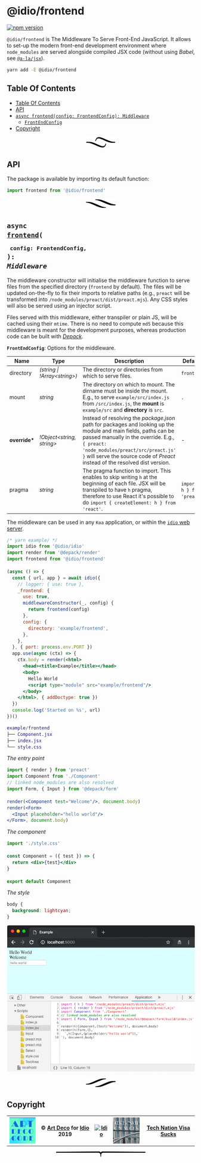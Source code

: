 # @idio/frontend

[![npm version](https://badge.fury.io/js/%40idio%2Ffrontend.svg)](https://npmjs.org/package/@idio/frontend)

`@idio/frontend` is The Middleware To Serve Front-End JavaScript. It allows to set-up the modern front-end development environment where `node_modules` are served alongside compiled JSX code (without using _Babel_, see [`@a-la/jsx`](https://github.com/a-la/jsx)).

```sh
yarn add -E @idio/frontend
```

## Table Of Contents

- [Table Of Contents](#table-of-contents)
- [API](#api)
- [`async frontend(config: FrontendConfig): Middleware`](#async-frontendconfig-frontendconfig-middleware)
  * [`FrontEndConfig`](#type-frontendconfig)
- [Copyright](#copyright)

<p align="center"><a href="#table-of-contents">
  <img src="/.documentary/section-breaks/0.svg?sanitize=true">
</a></p>

## API

The package is available by importing its default function:

```js
import frontend from '@idio/frontend'
```

<p align="center"><a href="#table-of-contents">
  <img src="/.documentary/section-breaks/1.svg?sanitize=true">
</a></p>

## <code>async <ins>frontend</ins>(</code><sub><br/>&nbsp;&nbsp;`config: FrontendConfig,`<br/></sub><code>): <i>Middleware</i></code>

The middleware constructor will initialise the middleware function to serve files from the specified directory (`frontend` by default). The files will be updated on-the-fly to fix their imports to relative paths (e.g., `preact` will be transformed into `/node_modules/preact/dist/preact.mjs`). Any CSS styles will also be served using an injector script.

Files served with this middleware, either transpiler or plain JS, will be cached using their `mtime`. There is no need to compute `md5` because this middleware is meant for the development purposes, whereas production code can be built with [_Depack_](https://artdecocode.com/depack/).

__<a name="type-frontendconfig">`FrontEndConfig`</a>__: Options for the middleware.

|     Name      |                   Type                    |                                                                                                                                       Description                                                                                                                                       |           Default            |
| ------------- | ----------------------------------------- | --------------------------------------------------------------------------------------------------------------------------------------------------------------------------------------------------------------------------------------------------------------------------------------- | ---------------------------- |
| directory     | <em>(string \| !Array&lt;string&gt;)</em> | The directory or directories from which to serve files.                                                                                                                                                                                                                                 | `frontend`                   |
| mount         | <em>string</em>                           | The directory on which to mount. The dirname must be inside the mount. E.g., to serve `example/src/index.js` from `/src/index.js`, the **mount** is `example/src` and **directory** is `src`.                                                                                           | `.`                          |
| __override*__ | <em>!Object&lt;string, string&gt;</em>    | Instead of resolving the _package.json_ path for packages and looking up the module and main fields, paths can be passed manually in the override. E.g., `{ preact: 'node_modules/preact/src/preact.js' }` will serve the source code of _Preact_ instead of the resolved dist version. | -                            |
| pragma        | <em>string</em>                           | The pragma function to import. This enables to skip writing `h` at the beginning of each file. JSX will be transpiled to have `h` pragma, therefore to use React it's possible to do `import { createElement: h } from 'react'`.                                                        | `import { h } from 'preact'` |

The middleware can be used in any `Koa` application, or within the [`idio` web server](https://idio.cc).

```jsx
/* yarn example/ */
import idio from '@idio/idio'
import render from '@depack/render'
import frontend from '@idio/frontend'

(async () => {
  const { url, app } = await idio({
    // logger: { use: true },
    _frontend: {
      use: true,
      middlewareConstructor(_, config) {
        return frontend(config)
      },
      config: {
        directory: 'example/frontend',
      },
    },
  }, { port: process.env.PORT })
  app.use(async (ctx) => {
    ctx.body = render(<html>
      <head><title>Example</title></head>
      <body>
        Hello World
        <script type="module" src="example/frontend"/>
      </body>
    </html>, { addDoctype: true })
  })
  console.log('Started on %s', url)
})()
```

```m
example/frontend
├── Component.jsx
├── index.jsx
└── style.css
```

*The entry point*

```jsx
import { render } from 'preact'
import Component from './Component'
// linked node_modules are also resolved
import Form, { Input } from '@depack/form'

render(<Component test="Welcome"/>, document.body)
render(<Form>
  <Input placeholder="hello world"/>
</Form>, document.body)
```

*The component*

```jsx
import './style.css'

const Component = ({ test }) => {
  return <div>{test}</div>
}

export default Component
```

*The style*

```css
body {
  background: lightcyan;
}
```

![Chrome Example](docs/Example1.gif)

<p align="center"><a href="#table-of-contents">
  <img src="/.documentary/section-breaks/2.svg?sanitize=true">
</a></p>

## Copyright

<table>
  <tr>
    <th>
      <a href="https://artd.eco">
        <img width="100" src="https://raw.githubusercontent.com/wrote/wrote/master/images/artdeco.png"
          alt="Art Deco">
      </a>
    </th>
    <th>© <a href="https://artd.eco">Art Deco</a> for <a href="https://idio.cc">Idio</a> 2019</th>
    <th>
      <a href="https://idio.cc">
        <img src="https://avatars3.githubusercontent.com/u/40834161?s=100" width="100" alt="Idio">
      </a>
    </th>
    <th>
      <a href="https://www.technation.sucks" title="Tech Nation Visa">
        <img width="100" src="https://raw.githubusercontent.com/idiocc/cookies/master/wiki/arch4.jpg"
          alt="Tech Nation Visa">
      </a>
    </th>
    <th><a href="https://www.technation.sucks">Tech Nation Visa Sucks</a></th>
  </tr>
</table>

<p align="center"><a href="#table-of-contents">
  <img src="/.documentary/section-breaks/-1.svg?sanitize=true">
</a></p>